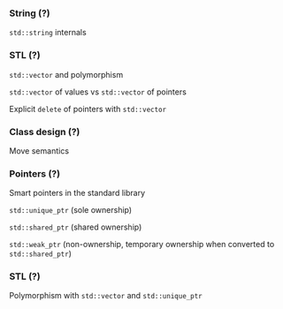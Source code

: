 ### String (?)

`std::string` internals

### STL (?)

`std::vector` and polymorphism

`std::vector` of values vs `std::vector` of pointers

Explicit `delete` of pointers with `std::vector`

### Class design (?)

Move semantics

### Pointers (?)

Smart pointers in the standard library

`std::unique_ptr` (sole ownership)

`std::shared_ptr` (shared ownership)

`std::weak_ptr` (non-ownership, temporary ownership when converted to `std::shared_ptr`)

### STL (?)

Polymorphism with `std::vector` and `std::unique_ptr`

